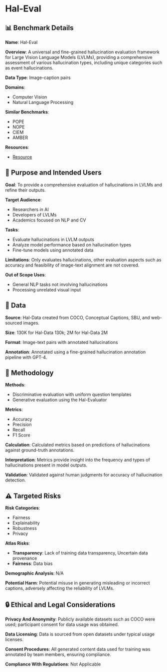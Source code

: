 # Hal-Eval

## 📊 Benchmark Details

**Name**: Hal-Eval

**Overview**: A universal and fine-grained hallucination evaluation framework for Large Vision Language Models (LVLMs), providing a comprehensive assessment of various hallucination types, including unique categories such as event hallucinations.

**Data Type**: Image-caption pairs

**Domains**:
- Computer Vision
- Natural Language Processing

**Similar Benchmarks**:
- POPE
- NOPE
- CIEM
- AMBER

**Resources**:
- [Resource](https://doi.org/10.1145/3664647.3680576)

## 🎯 Purpose and Intended Users

**Goal**: To provide a comprehensive evaluation of hallucinations in LVLMs and refine their outputs.

**Target Audience**:
- Researchers in AI
- Developers of LVLMs
- Academics focused on NLP and CV

**Tasks**:
- Evaluate hallucinations in LVLM outputs
- Analyze model performance based on hallucination types
- Fine-tune models using annotated data

**Limitations**: Only evaluates hallucinations, other evaluation aspects such as accuracy and feasibility of image-text alignment are not covered.

**Out of Scope Uses**:
- General NLP tasks not involving hallucinations
- Processing unrelated visual input

## 💾 Data

**Source**: Hal-Data created from COCO, Conceptual Captions, SBU, and web-sourced images.

**Size**: 130K for Hal-Data 130k; 2M for Hal-Data 2M

**Format**: Image-text pairs with annotated hallucinations

**Annotation**: Annotated using a fine-grained hallucination annotation pipeline with GPT-4.

## 🔬 Methodology

**Methods**:
- Discriminative evaluation with uniform question templates
- Generative evaluation using the Hal-Evaluator

**Metrics**:
- Accuracy
- Precision
- Recall
- F1 Score

**Calculation**: Calculated metrics based on predictions of hallucinations against ground-truth annotations.

**Interpretation**: Metrics provide insight into the frequency and types of hallucinations present in model outputs.

**Validation**: Validated against human judgments for accuracy of hallucination detection.

## ⚠️ Targeted Risks

**Risk Categories**:
- Fairness
- Explainability
- Robustness
- Privacy

**Atlas Risks**:
- **Transparency**: Lack of training data transparency, Uncertain data provenance
- **Fairness**: Data bias

**Demographic Analysis**: N/A

**Potential Harm**: Potential misuse in generating misleading or incorrect captions, adversely affecting the reliability of LVLMs.

## 🔒 Ethical and Legal Considerations

**Privacy And Anonymity**: Publicly available datasets such as COCO were used; participant consent for data usage was obtained.

**Data Licensing**: Data is sourced from open datasets under typical usage licenses.

**Consent Procedures**: All generated content data used for training was annotated by team members, ensuring compliance.

**Compliance With Regulations**: Not Applicable

